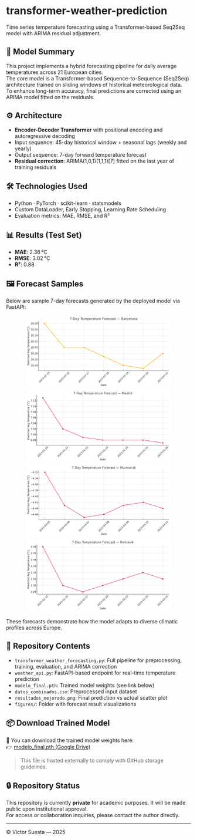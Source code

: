 # transformer-weather-prediction

Time series temperature forecasting using a Transformer-based Seq2Seq model with ARIMA residual adjustment.

## 🧠 Model Summary

This project implements a hybrid forecasting pipeline for daily average temperatures across 21 European cities.  
The core model is a Transformer-based Sequence-to-Sequence (Seq2Seq) architecture trained on sliding windows of historical meteorological data.  
To enhance long-term accuracy, final predictions are corrected using an ARIMA model fitted on the residuals.

## ⚙️ Architecture

- **Encoder-Decoder Transformer** with positional encoding and autoregressive decoding  
- Input sequence: 45-day historical window + seasonal lags (weekly and yearly)  
- Output sequence: 7-day forward temperature forecast  
- **Residual correction**: ARIMA(1,0,1)(1,1,1)[7] fitted on the last year of training residuals

## 🛠️ Technologies Used

- Python · PyTorch · scikit-learn · statsmodels  
- Custom DataLoader, Early Stopping, Learning Rate Scheduling  
- Evaluation metrics: MAE, RMSE, and R²

## 📊 Results (Test Set)

- **MAE**: 2.36 °C  
- **RMSE**: 3.02 °C  
- **R²**: 0.88

## 🖼️ Forecast Samples

Below are sample 7-day forecasts generated by the deployed model via FastAPI:

<p align="center">
  <img src="figures/barcelona_forecast.png" alt="Barcelona Forecast" width="400"/>
  <img src="figures/madrid_forecast.png" alt="Madrid Forecast" width="400"/>
  <img src="figures/murmansk_forecast.png" alt="Murmansk Forecast" width="400"/>
  <img src="figures/reikiavik_forecast.png" alt="Reikiavik Forecast" width="400"/>
</p>

These forecasts demonstrate how the model adapts to diverse climatic profiles across Europe.

## 📁 Repository Contents

- `transformer_weather_forecasting.py`: Full pipeline for preprocessing, training, evaluation, and ARIMA correction  
- `weather_api.py`: FastAPI-based endpoint for real-time temperature prediction  
- `modelo_final.pth`: Trained model weights (see link below)  
- `datos_combinados.csv`: Preprocessed input dataset  
- `resultados_mejorado.png`: Final prediction vs actual scatter plot  
- `figures/`: Folder with forecast result visualizations

## 📦 Download Trained Model

🔗 You can download the trained model weights here:  
👉 [modelo_final.pth (Google Drive)](https://drive.google.com/file/d/1ziS0eqpvQCVH8lnDZmApKUwZIavyKQaa/view?usp=sharing)

> This file is hosted externally to comply with GitHub storage guidelines.

## 🔒 Repository Status

This repository is currently **private** for academic purposes. It will be made public upon institutional approval.  
For access or collaboration inquiries, please contact the author directly.

---

© Víctor Suesta — 2025
